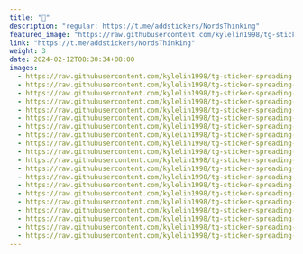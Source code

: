 ```yaml
---
title: "🤔"
description: "regular: https://t.me/addstickers/NordsThinking"
featured_image: "https://raw.githubusercontent.com/kylelin1998/tg-sticker-spreading-worldwide-images/main/img/8a7c3e49-56df-42f2-99ab-560a1cd4e744.jpg"
link: "https://t.me/addstickers/NordsThinking"
weight: 3
date: 2024-02-12T08:30:34+08:00
images:
  - https://raw.githubusercontent.com/kylelin1998/tg-sticker-spreading-worldwide-images/main/img/8a7c3e49-56df-42f2-99ab-560a1cd4e744.jpg
  - https://raw.githubusercontent.com/kylelin1998/tg-sticker-spreading-worldwide-images/main/img/466e4f52-75bd-4700-b81c-77af764b4ca6.jpg
  - https://raw.githubusercontent.com/kylelin1998/tg-sticker-spreading-worldwide-images/main/img/3d3446d8-5912-4406-9d8e-8822a3294d17.jpg
  - https://raw.githubusercontent.com/kylelin1998/tg-sticker-spreading-worldwide-images/main/img/a0e45c60-c47a-486c-b91b-fcc17d2087f3.jpg
  - https://raw.githubusercontent.com/kylelin1998/tg-sticker-spreading-worldwide-images/main/img/9b762a75-54a3-498d-8750-39c75b5cae14.jpg
  - https://raw.githubusercontent.com/kylelin1998/tg-sticker-spreading-worldwide-images/main/img/290c2921-d8de-4622-8d2c-8f8db6dfe318.jpg
  - https://raw.githubusercontent.com/kylelin1998/tg-sticker-spreading-worldwide-images/main/img/5d91c168-8698-4147-a86c-59b87ee8bdaa.jpg
  - https://raw.githubusercontent.com/kylelin1998/tg-sticker-spreading-worldwide-images/main/img/1bb1ba9c-45f2-4da7-9bf7-df8d51d6740b.jpg
  - https://raw.githubusercontent.com/kylelin1998/tg-sticker-spreading-worldwide-images/main/img/821a1b9d-be5d-40b8-8812-f5df398b55e1.jpg
  - https://raw.githubusercontent.com/kylelin1998/tg-sticker-spreading-worldwide-images/main/img/276e344d-5bec-4b57-aff0-9a46fd9946d3.jpg
  - https://raw.githubusercontent.com/kylelin1998/tg-sticker-spreading-worldwide-images/main/img/5ab9c61d-0d9d-4003-a425-90bbba786901.jpg
  - https://raw.githubusercontent.com/kylelin1998/tg-sticker-spreading-worldwide-images/main/img/ba328d39-4f6c-451e-b40e-c6b7f60a4c8e.jpg
  - https://raw.githubusercontent.com/kylelin1998/tg-sticker-spreading-worldwide-images/main/img/5c3b4fb4-21bb-4523-95a2-92ca718e07b0.jpg
  - https://raw.githubusercontent.com/kylelin1998/tg-sticker-spreading-worldwide-images/main/img/5bd173c8-42b2-4492-8285-f5e7097bdbc2.jpg
  - https://raw.githubusercontent.com/kylelin1998/tg-sticker-spreading-worldwide-images/main/img/3b49fb22-58a0-481f-8634-c88598d7d016.jpg
  - https://raw.githubusercontent.com/kylelin1998/tg-sticker-spreading-worldwide-images/main/img/81c306b7-ef9d-4931-9151-86501d1c0665.jpg
  - https://raw.githubusercontent.com/kylelin1998/tg-sticker-spreading-worldwide-images/main/img/df634086-cb22-437c-b467-d7b4219e4236.jpg
  - https://raw.githubusercontent.com/kylelin1998/tg-sticker-spreading-worldwide-images/main/img/e48bff9b-0130-408d-9d2f-916354d0cd7e.jpg
  - https://raw.githubusercontent.com/kylelin1998/tg-sticker-spreading-worldwide-images/main/img/675e74eb-d5fa-4b7e-8d77-5f062d2ee81c.jpg
  - https://raw.githubusercontent.com/kylelin1998/tg-sticker-spreading-worldwide-images/main/img/cc65019e-fcbd-40eb-80df-a401adf12821.jpg
---
```

